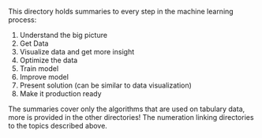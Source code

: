This directory holds summaries to every step in the machine learning process:
1.  Understand the big picture
2.  Get Data
3.  Visualize data and get more insight
4.  Optimize the data
5.  Train model
6.  Improve model
7.  Present solution (can be similar to data visualization)
8.  Make it production ready

The summaries cover only the algorithms that are used on tabulary data, more is provided in the other directories!
The numeration linking directories to the topics described above.